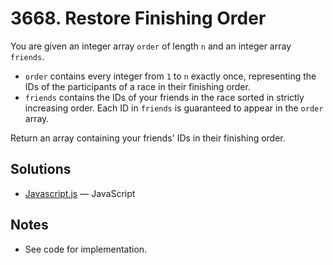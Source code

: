 
# 3668. Restore Finishing Order

You are given an integer array `order` of length `n` and an integer array `friends`.

- `order` contains every integer from `1` to `n` exactly once, representing the IDs of the participants of a race in their finishing order.
- `friends` contains the IDs of your friends in the race sorted in strictly increasing order. Each ID in `friends` is guaranteed to appear in the `order` array.

Return an array containing your friends' IDs in their finishing order.

## Solutions

- [Javascript.js](./Javascript.js) — JavaScript

## Notes

- See code for implementation.